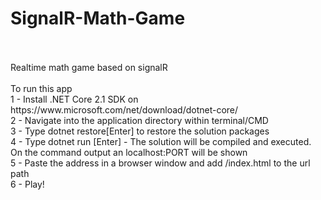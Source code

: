 # SignalR-Math-Game
<br />
<br />
Realtime math game based on signalR
<br />
<br />
To run this app 
	<br />
	1 - Install .NET Core 2.1 SDK on https://www.microsoft.com/net/download/dotnet-core/
<br />
	2 - Navigate into the application directory within terminal/CMD
<br />
	3 - Type dotnet restore[Enter] to restore the solution packages
<br />	
	4 - Type dotnet run [Enter] - The solution will be compiled and executed. On the command output an localhost:PORT will be shown
<br />
	5 - Paste the address in a browser window and add /index.html to the url path
<br />
	6 - Play!
<br />
